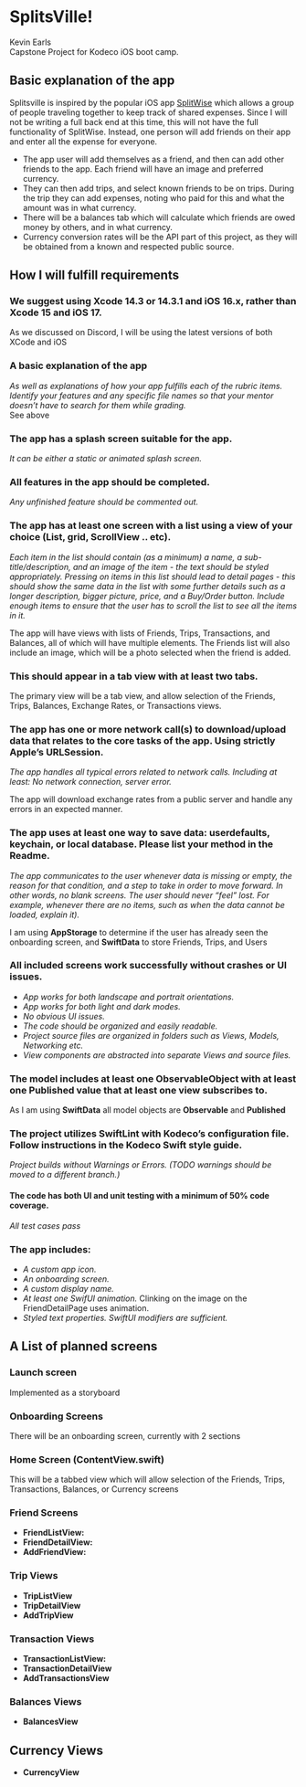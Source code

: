 #  SplitsVille!
Kevin Earls  
Capstone Project for Kodeco iOS boot camp.
## Basic explanation of the app
Splitsville is inspired by the popular iOS app [SplitWise](https://www.splitwise.com) which
allows a group of people traveling together to keep track of shared expenses.  Since I will 
not be writing a full back end at this time, this will not have the full functionality of 
SplitWise.  Instead, one person will add friends on their app and enter all the expense for everyone.

- The app user will add themselves as a friend, and then can add other friends to the app.  Each 
friend will have an image and preferred currency.
- They can then add trips, and select known friends to be on trips.  During the trip they can add
  expenses, noting who paid for this and what the amount was in what currency.
- There will be a balances tab which will calculate which friends are owed money by others, and in what currency.   
- Currency conversion rates will be the API part of this project, as they will be obtained from 
a known and respected public source.

## How I will fulfill requirements

### We suggest using Xcode 14.3 or 14.3.1 and iOS 16.x, rather than Xcode 15 and iOS 17.
As we discussed on Discord, I will be using the latest versions of both XCode and iOS
### A basic explanation of the app
*As well as explanations of how your app fulfills each of the rubric items. Identify 
your features and any specific file names so that your mentor doesn’t have to search for them while grading.*  
See above
### The app has a splash screen suitable for the app.
*It can be either a static or animated splash screen.*

### All features in the app should be completed.
*Any unfinished feature should be commented out.*
### The app has at least one screen with a list using a view of your choice (List, grid, ScrollView .. etc).
*Each item in the list should contain (as a minimum) a name, a sub-title/description, and an image of the item - the text 
should be styled appropriately. Pressing on items in this list should lead to detail pages - this should show the same 
data in the list with some further details such as a longer description, bigger picture, price, and a Buy/Order button.
Include enough items to ensure that the user has to scroll the list to see all the items in it.*  
  
The app will have views with lists of Friends, Trips, Transactions, and Balances,  all of which will have multiple elements.  The 
Friends list will also include an image, which will be a photo selected when the friend is added.
### This should appear in a tab view with at least two tabs.
The primary view will be a tab view, and allow selection of the Friends, Trips, Balances, Exchange Rates, or Transactions views.
### The app has one or more network call(s) to download/upload data that relates to the core tasks of the app. Using strictly Apple’s URLSession.
*The app handles all typical errors related to network calls.
Including at least: No network connection, server error.*  
  
The app will download exchange rates from a public server and handle any errors in an expected manner.
### The app uses at least one way to save data: userdefaults, keychain, or local database. Please list your method in the Readme.
*The app communicates to the user whenever data is missing or empty, the reason for that condition, and a step to 
take in order to move forward. In other words, no blank screens. The user should never “feel” lost.  For example, 
whenever there are no items, such as when the data cannot be loaded, explain it).*  
  
I am using **AppStorage** to determine if the user has already seen the onboarding screen, and **SwiftData** to store Friends, Trips, and Users
### All included screens work successfully without crashes or UI issues.
- *App works for both landscape and portrait orientations.*
- *App works for both light and dark modes.*
- *No obvious UI issues.*
- *The code should be organized and easily readable.*
- *Project source files are organized in folders such as Views, Models, Networking etc.*
- *View components are abstracted into separate Views and source files.*
### The model includes at least one ObservableObject with at least one Published value that at least one view subscribes to.
As I am using **SwiftData** all model objects are **Observable** and **Published**
### The project utilizes SwiftLint with Kodeco’s configuration file. Follow instructions in the Kodeco Swift style guide.
*Project builds without Warnings or Errors. (TODO warnings should be moved to a different branch.)*

#### The code has both UI and unit testing with a minimum of 50% code coverage.
*All test cases pass*
### The app includes:
- *A custom app icon.*
- *An onboarding screen.*
- *A custom display name.*
- *At least one SwifUI animation.*  Clinking on the image on the FriendDetailPage uses animation.
- *Styled text properties. SwiftUI modifiers are sufficient.*

## A List of planned screens
### Launch screen
Implemented as a storyboard
### Onboarding Screens
There will be an onboarding screen, currently with 2 sections
### Home Screen (ContentView.swift)
This will be a tabbed view which will allow selection of the Friends, 
Trips, Transactions, Balances, or Currency screens
### Friend Screens
- **FriendListView:** 
- **FriendDetailView:**
- **AddFriendView:** 
### Trip Views
- **TripListView**
- **TripDetailView** 
- **AddTripView**
### Transaction Views
- **TransactionListView:** 
- **TransactionDetailView**
- **AddTransactionsView**
### Balances Views
- **BalancesView**
## Currency Views
- **CurrencyView**




